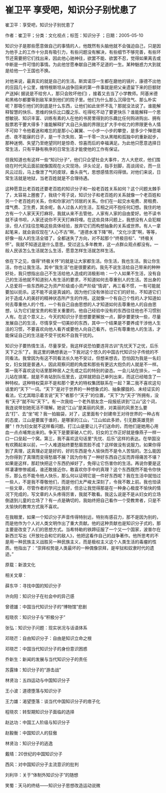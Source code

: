 # 崔卫平  享受吧，知识分子别忧患了  
  
崔卫平：享受吧，知识分子别忧患了  
作者：崔卫平；分类：文化视点；标签：知识分子 ；日期：2005-05-10  
知识分子是那些愿意做自己的事情的人，他既然有头脑他就不会强迫自己，只是因为他手上的工作十分具有吸引力，有些问题没有解决，有些细节不够完善，有些环节还需要把它们找出来，因此他心驰神往，欲罢不能、欲罢不忍，觉得如果离去或中断是一件可惜的事情。为此他甘愿奉献自己微不足道的一生。某种魅惑力大到就是给他一个王国也不换。  
对他来说，最真实的就是自己的生活。斯宾诺莎一生都在磨他的镜片，康德不出他的庄园几十公里，维特根斯坦从战争回来的第一件事就是把父亲遗留下来的巨额财产送掉( 据说是不给穷人，那只会败坏他们) ，接着又去当了小学教师。阿基米德和黑格尔都要等到敌军来到他们的院子里。他们为什么那么沉得住气、那么朴实呢？那吸引他们的到底是什么东西，让他们如此坐怀不乱？那就没法说了。谁能解释智慧的快乐、思维的快乐比口腹之乐、吃得吃不动了要更快乐？谁能解释一个思想敏锐、知识丰富、训练有素的人在他的书房里得到的乐趣比任何购进购出、拥有股票若干要大得多？谁能解释扩大自己头脑的界限比扩大手中权力的界限更令人情不可抑？令他着迷和难忘的是那小心翼翼、一小步一小步的攀登，是多少个殚思竭虑、夜不能寐的日子，是一千次失败、第一千零一次从黑暗和孤独中的重新起步，那种迷惘、失望乃至绝望同时是惊奇、惊喜而后的幸福满足。为此他只愿意选择日常生活，只有平静有秩序的日常生活才能使他的工作有保证。  
但我知道也有这样一些“知识分子”，他们只企望社会大事件，方人大悲欢，他们围绕在时代风云面前就像围观在火灾现场，评头论足，指手划脚，高谈阔论，而一旦风云过后，马上像泄了气的皮球，垂头丧气，思想感情苦闷得很。对他们来说，日常生活就是地狱，当老百姓就是不合理待遇。  
这种愿意比老百姓还要老百姓的知识分子和一般老百姓关系如何？这个问题太棘手了，太容易上圈套了，我绕个弯子说，知识分子和老百姓的关系就像一个老百姓和另一个老百姓的关系，你和你家对门邻居的关系。你们在一起交水电费、房租费、煤气费、卫生费，其余呢，各人过各人的生活，互相之间不抱任何幻想。我住的地方有一个人家天天打麻将，我就从来不去管他，人家有人家的自由爱好。他不读书就不读书呗，人家还说你不天天打麻将哩。在这些具体问题上，我想没有人会犯糊涂，但人们往往忽略这些具体经验，放弃它们而构想抽象的关系或世界。有人一拿起笔来，就会哀叹现在“人心不古”啊，“道德水准下降”啊，“文化沙漠”啊，等等，好像一般人的生活全错了，全都迷失了方向，对不起那个“终极目标”、“终极关怀”。我就不知道这是什么意思。受过这么多年教育，这一点群众观点都没有。一般人民该怎么生活就怎么生活，愿意怎样生活就怎样生活。  
依在下之见，值得“终极关怀”的就是让大家都生活。你生活，我也生活。我让你生活，你也让我生活。其中“我生活”也是很要紧的。我先不说生活给自己带来的种种好处，我只想指出自己不生活给他人造成的消极影响：一个人如果不生活，没有自己的生活他就不知道别人有生活的要求，不知道如何去尊重别人的生活。苦出身的人总爱将一些东西称之为资产阶级或小资产阶级“情调”，再三看不惯，一有可能就要加以扼杀。这不能不说是真诚的。因为他们没有体验过它们的好处，不知道它们对于造成人的美好的精神状态所产生的作用。这就像一个有自己个性的人才知道如何去尊重他人的个性，一个有自己自由思想的人才知道如何去尊重他人的自由思想，认为它们是宝贵的和至关重要的。他自己经验中没有的东西往往他也不习惯别人有。在这个意义上，今天的知识分子思想要更解放一点，脚步要更快一些，尽量发展自己的生活，尽情享受一切美妙的东西，其中一个结果是不要养成干涉他人生活的习惯，不要喜欢向他人看齐或要他人向自己看齐。也只有尊重他人的生活，才能保证自己的生活是不受干扰和不自我干扰的。  
知识分子要热情生活，尽量享受，我这样说恐怕要违背古训“先忧天下之忧，后乐天下之乐”了。我这里的确想表达一下我对这个悠久的中国古代知识分子传统的不同看法。我曾因为有这不同看法长久地不安过，但想来想去，恐怕因为我是一名妇女，妇女就是普通人，因此观察问题的角度和那些有更远大抱负的人就是不一样。第一我不喜欢这句话里那种居人之先或之后的特别的姿态。一会儿站在排头，一会儿站在排尾，就是不肯站到队伍里去，这样就把自己单列出来，而这已经暗含了一种特权。这种特权莫非不是和那个更大的特权集团联系在一起？第二我不喜欢这句话里的“天下”一词。“天下”是对于世界的一种想象式的、抽象朦胧的、未经证实的看法，它尤其暗示着言说“天下”者那个“天子”的位置，“天下”为“天子”所拥有，没有“天子”就不叫“天下”。有一次我给一个老外朋友念一段报纸讲到“江山”这个词，我连说带划她死活不理解。她说“江山”是美丽的风景，对美丽的风景怎么要去“打”、去“坐”呢？我一拍脑袋，对了，这里面有个封建帝王对待世界的一种占有的态度，江山是要属于谁的，是哪家的江山，“江山如此多娇，引无数英雄竞折腰”！作为妇女就不这样看问题。打江山是要让儿子们送命的，而他们是她用心用血一点点哺育出来的。争天下是要家破人亡的，妇女的工作正好就是像燕子一样一口一口垒起一个窝。第三，我不喜欢这句话里“先忧、后乐”这样的表达。在举国没有欢腾起来以前，一个人难道始终要愁眉苦脸不成？这样做没有说服力。如果你得到了真理，这真理必定是好的，好的东西是令人愉快而不是令人苦恼的。怎么能因为你得到了真理而变得愁眉不展？因为你有了一种好东西自己反而弄得痛苦不堪？如果是这样，那赶快把这个东西扔掉好了，免得让它伤害你的生活。再说你要是这样凄凄惨惨戚戚，谁还敢接近你，敢喜欢你手中的真理？这个东西既然不能令你快乐，那么也不能令他人快乐，那么何以证明它是一件好东西呢？我在生活中就怕过一些人，不是我不尊敬他们，而是他们太严峻太深刻了，令我不敢上前。我也怕读一些文章，尽管作者的学问比我好，但总让我觉得那是在一种身心极度不愉快的情况下完成的，写文章的人头疼得厉害，我就不敢看。我这么说是不是从妇女的立场倒退到儿童的立场了？有一点是确切的，我始终把自己看作一个受教育者，只是不太愉快的教育方式我不喜欢。  
在我眼里，如果一个知识分子声音传得特别远，特别有感召力，那不是因为别的，而是他作为个人对人类文明作出了重大贡献。他的这种贡献也是知识分子式的，那主要是改变了人们的思想方式。当希特勒的铁蹄征服了一个又一个国家，波普尔在新西兰写出《开放社会和它的敌人》，他把这看作自己的战争著作。他所思考的不是用一种民族主义战胜另一种民族主义，而是极权主义这个人类生活的毒瘤的性质。他指出了：“崇拜权势是人类最坏的一种偶像崇拜，是牢狱和奴隶时代的遗迹。”  
原载：新浪文化  
  
相关文章：  
薛东华：寻找中国的知识分子  
许向阳：知识分子在社会中的异己感  
曾德雄：中国当代知识分子的“博物馆”悲剧  
程晓农：知识分子与“积极分子”  
张弘：知识分子问题：现实状况与话语体系  
邓晓芒：自由知识分子：自由是知识立命之根  
邓晓芒：中国当代知识分子的身份意识困惑  
乔新生：新闻的发展与当代知识分子的责任  
苏露锋：知识分子的“游击战”  
林贤治：五四运动与中国知识分子  
王小波：道德堕落与知识分子  
王力雄：渴望堕落：谈当代中国知识分子的痞子化  
程晓农：转型期知识分子面临的选择  
赵达功：中国工人阶级与知识分子  
赵毅衡：中国知识人的狂傲  
林贤治：知识分子的逃逸  
戴晴：20世纪的中国知识分子  
西风：对中国知识分子主流意识的批判  
刘利华：关于“体制外知识分子”的随想  
笑蜀：天马的终结——知识分子思想改造运动说微